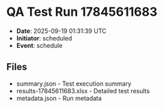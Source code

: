 # QA Test Run 17845611683

- **Date**: 2025-09-19 01:31:39 UTC
- **Initiator**: scheduled
- **Event**: schedule

## Files
- summary.json - Test execution summary
- results-17845611683.xlsx - Detailed test results
- metadata.json - Run metadata
